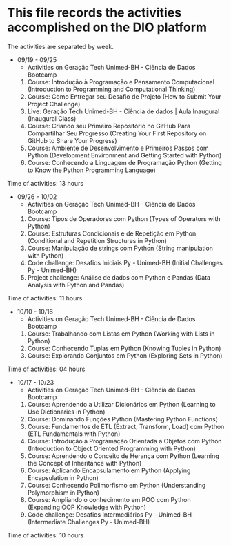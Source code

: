 # This file records the activities accomplished on the DIO platform

The activities are separated by week.

- 09/19 - 09/25
  - Activities on Geração Tech Unimed-BH - Ciência de Dados Bootcamp
  1. Course: Introdução à Programação e Pensamento Computacional (Introduction to Programming and Computational Thinking)
  2. Course: Como Entregar seu Desafio de Projeto (How to Submit Your Project Challenge)
  3. Live: Geração Tech Unimed-BH - Ciência de dados | Aula Inaugural (Inaugural Class)
  4. Course: Criando seu Primeiro Repositório no GitHub Para Compartilhar Seu Progresso (Creating Your First Repository on GitHub to Share Your Progress)
  5. Course: Ambiente de Desenvolvimento e Primeiros Passos com Python (Development Environment and Getting Started with Python)
  6. Course: Conhecendo a Linguagem de Programação Python (Getting to Know the Python Programming Language)

Time of activities: 13 hours

- 09/26 - 10/02
  - Activities on Geração Tech Unimed-BH - Ciência de Dados Bootcamp
  1. Course: Tipos de Operadores com Python (Types of Operators with Python)
  2. Course: Estruturas Condicionais e de Repetição em Python (Conditional and Repetition Structures in Python)
  3. Course: Manipulação de strings com Python (String manipulation with Python)
  4. Code challenge: Desafios Iniciais Py - Unimed-BH (Initial Challenges Py - Unimed-BH)
  5. Project challenge: Análise de dados com Python e Pandas (Data Analysis with Python and Pandas)

Time of activities: 11 hours

- 10/10 - 10/16
  - Activities on Geração Tech Unimed-BH - Ciência de Dados Bootcamp
  1. Course: Trabalhando com Listas em Python (Working with Lists in Python)
  2. Course: Conhecendo Tuplas em Python (Knowing Tuples in Python)
  3. Course: Explorando Conjuntos em Python (Exploring Sets in Python)

Time of activities: 04 hours

- 10/17 - 10/23
  - Activities on Geração Tech Unimed-BH - Ciência de Dados Bootcamp
  1. Course: Aprendendo a Utilizar Dicionários em Python (Learning to Use Dictionaries in Python)
  2. Course: Dominando Funções Python (Mastering Python Functions)
  3. Course: Fundamentos de ETL (Extract, Transform, Load) com Python (ETL Fundamentals with Python)
  4. Course: Introdução à Programação Orientada a Objetos com Python (Introduction to Object Oriented Programming with Python)
  5. Course: Aprendendo o Conceito de Herança com Python (Learning the Concept of Inheritance with Python)
  6. Course: Aplicando Encapsulamento em Python (Applying Encapsulation in Python)
  7. Course: Conhecendo Polimorfismo em Python (Understanding Polymorphism in Python)
  8. Course: Ampliando o conhecimento em POO com Python (Expanding OOP Knowledge with Python)
  9. Code challenge: Desafios Intermediários Py - Unimed-BH (Intermediate Challenges Py - Unimed-BH)

Time of activities: 10 hours
